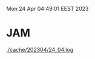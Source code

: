 Mon 24 Apr 04:49:01 EEST 2023
# JAM
<a href='./cache/202304/24_04.log'>./cache/202304/24_04.log</a>
